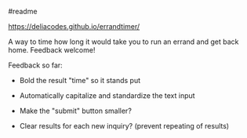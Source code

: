 #readme

https://deliacodes.github.io/errandtimer/

A way to time how long it would take you to run an errand and get back home. Feedback welcome!

Feedback so far:

* Bold the result "time" so it stands put

* Automatically capitalize and standardize the text input

* Make the "submit" button smaller?

* Clear results for each new inquiry? (prevent repeating of results)
